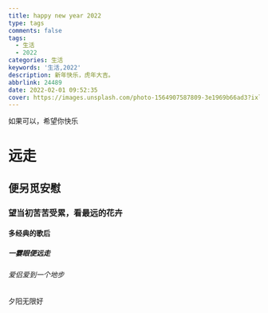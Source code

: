 ```yaml
---
title: happy new year 2022
type: tags
comments: false
tags: 
  - 生活
  - 2022
categories: 生活
keywords: '生活,2022'
description: 新年快乐，虎年大吉。
abbrlink: 24489
date: 2022-02-01 09:52:35
cover: https://images.unsplash.com/photo-1564907587809-3e1969b66ad3?ixlib=rb-1.2.1&q=80&fm=jpg&crop=entropy&cs=tinysrgb&w=1080&fit=max&ixid=eyJhcHBfaWQiOjcwOTV9
---
```


如果可以，希望你快乐

# 远走

## 便另觅安慰

### 望当初苦苦受累，看最远的花卉

#### 多经典的歌后

##### 一霎眼便远走

###### 爱侣爱到一个地步

夕阳无限好

